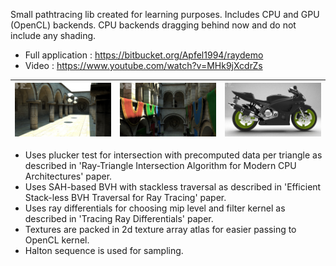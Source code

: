 Small pathtracing lib created for learning purposes. Includes CPU and GPU (OpenCL) backends.
CPU backends dragging behind now and do not include any shading.


- Full application : https://bitbucket.org/Apfel1994/raydemo
- Video : https://www.youtube.com/watch?v=MHk9jXcdrZs

![Screenshot](img1.jpg)|![Screenshot](img2.jpg)|![Screenshot](img3.jpg)
:-------------------------:|:-------------------------:|:-------------------------:

- Uses plucker test for intersection with precomputed data per triangle as described in 'Ray-Triangle Intersection Algorithm for Modern CPU Architectures' paper.
- Uses SAH-based BVH with stackless traversal as described in 'Efficient Stack-less BVH Traversal for Ray Tracing' paper.
- Uses ray differentials for choosing mip level and filter kernel as described in 'Tracing Ray Differentials' paper.
- Textures are packed in 2d texture array atlas for easier passing to OpenCL kernel.
- Halton sequence is used for sampling.

